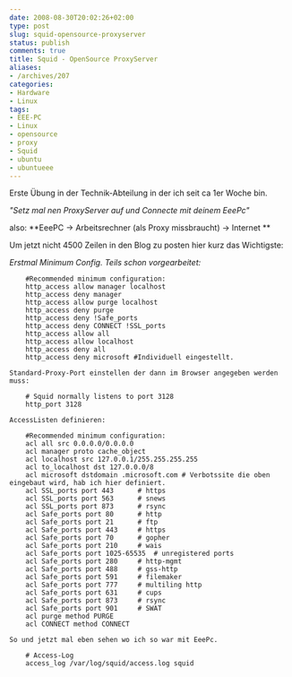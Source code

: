 ```yaml
---
date: 2008-08-30T20:02:26+02:00
type: post
slug: squid-opensource-proxyserver
status: publish
comments: true
title: Squid - OpenSource ProxyServer
aliases:
- /archives/207
categories:
- Hardware
- Linux
tags:
- EEE-PC
- Linux
- opensource
- proxy
- Squid
- ubuntu
- ubuntueee
---
```


Erste Übung in der Technik-Abteilung in der ich seit ca 1er Woche bin.

_"Setz mal nen ProxyServer auf und Connecte mit deinem EeePc"_

also: **EeePC -> Arbeitsrechner (als Proxy missbraucht) -> Internet **

Um jetzt nicht 4500 Zeilen in den Blog zu posten hier kurz das Wichtigste:

_Erstmal Minimum Config. Teils schon vorgearbeitet:_

```
    #Recommended minimum configuration:
    http_access allow manager localhost
    http_access deny manager
    http_access allow purge localhost
    http_access deny purge
    http_access deny !Safe_ports
    http_access deny CONNECT !SSL_ports
    http_access allow all
    http_access allow localhost
    http_access deny all
    http_access deny microsoft #Individuell eingestellt.
```

    Standard-Proxy-Port einstellen der dann im Browser angegeben werden muss:

```
    # Squid normally listens to port 3128
    http_port 3128
```


    AccessListen definieren:

```
    #Recommended minimum configuration:
    acl all src 0.0.0.0/0.0.0.0
    acl manager proto cache_object
    acl localhost src 127.0.0.1/255.255.255.255
    acl to_localhost dst 127.0.0.0/8
    acl microsoft dstdomain .microsoft.com # Verbotssite die oben eingebaut wird, hab ich hier definiert.
    acl SSL_ports port 443		# https
    acl SSL_ports port 563		# snews
    acl SSL_ports port 873		# rsync
    acl Safe_ports port 80		# http
    acl Safe_ports port 21		# ftp
    acl Safe_ports port 443		# https
    acl Safe_ports port 70		# gopher
    acl Safe_ports port 210		# wais
    acl Safe_ports port 1025-65535	# unregistered ports
    acl Safe_ports port 280		# http-mgmt
    acl Safe_ports port 488		# gss-http
    acl Safe_ports port 591		# filemaker
    acl Safe_ports port 777		# multiling http
    acl Safe_ports port 631		# cups
    acl Safe_ports port 873		# rsync
    acl Safe_ports port 901		# SWAT
    acl purge method PURGE
    acl CONNECT method CONNECT
```

    So und jetzt mal eben sehen wo ich so war mit EeePc.

```
    # Access-Log
    access_log /var/log/squid/access.log squid
```


